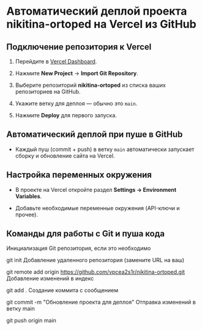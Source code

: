 # Автоматический деплой проекта nikitina-ortoped на Vercel из GitHub

## Подключение репозитория к Vercel

1. Перейдите в [Vercel Dashboard](https://vercel.com/dashboard).

2. Нажмите **New Project** → **Import Git Repository**.

3. Выберите репозиторий **nikitina-ortoped** из списка ваших репозиториев на GitHub.

4. Укажите ветку для деплоя — обычно это `main`.

5. Нажмите **Deploy** для первого запуска.

## Автоматический деплой при пуше в GitHub

- Каждый пуш (commit + push) в ветку `main` автоматически запускает сборку и обновление сайта на Vercel.

## Настройка переменных окружения

- В проекте на Vercel откройте раздел **Settings → Environment Variables**.

- Добавьте необходимые переменные окружения (API-ключи и прочее).

## Команды для работы с Git и пуша кода

Инициализация Git репозитория, если это необходимо

git init
Добавление удаленного репозитория (замените URL на ваш)

git remote add origin https://github.com/vpcea2s1r/nikitina-ortoped.git
Добавление изменений в индекс

git add .
Создание коммита с сообщением

git commit -m "Обновление проекта для деплоя"
Отправка изменений в ветку main

git push origin main